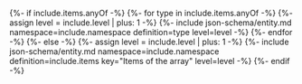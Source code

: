 {%- if include.items.anyOf -%}
	{%- for type in include.items.anyOf -%}
		{%- assign level = include.level | plus: 1 -%}
		{%- include json-schema/entity.md namespace=include.namespace definition=type level=level -%}
	{%- endfor -%}
{%- else -%}
	{%- assign level = include.level | plus: 1 -%}
	{%- include json-schema/entity.md namespace=include.namespace definition=include.items key="Items of the array" level=level -%}
{%- endif -%}

